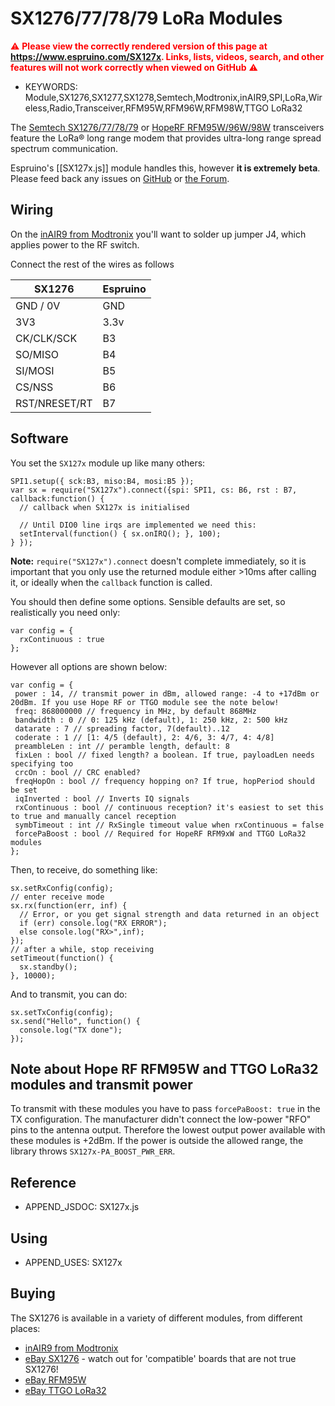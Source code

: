 <!--- Copyright (c) 2016 Gordon Williams, Pur3 Ltd. See the file LICENSE for copying permission. -->
SX1276/77/78/79 LoRa Modules
============================

<span style="color:red">:warning: **Please view the correctly rendered version of this page at https://www.espruino.com/SX127x. Links, lists, videos, search, and other features will not work correctly when viewed on GitHub** :warning:</span>

* KEYWORDS: Module,SX1276,SX1277,SX1278,Semtech,Modtronix,inAIR9,SPI,LoRa,Wireless,Radio,Transceiver,RFM95W,RFM96W,RFM98W,TTGO LoRa32

The [Semtech SX1276/77/78/79](http://www.semtech.com/wireless-rf/rf-transceivers/sx1276/) or [HopeRF RFM95W/96W/98W](https://www.hoperf.com/modules/lora/index.html) transceivers feature the LoRa® long range modem that provides ultra-long range spread spectrum communication.

Espruino's [[SX127x.js]] module handles this, however **it is extremely beta**. Please feed back any issues on [GitHub](https://github.com/espruino/EspruinoDocs/issues/new?title=devices/SX127x.md) or [the Forum](http://forum.espruino.com).

Wiring
------

On the [inAIR9 from Modtronix](http://modtronix.com/inair9.html) you'll want to solder up jumper J4, which applies power to the RF switch.

Connect the rest of the wires as follows

| SX1276 | Espruino |
|--------|----------|
| GND / 0V | GND    |
| 3V3    | 3.3v     |
| CK/CLK/SCK | B3   |
| SO/MISO | B4      | 
| SI/MOSI | B5      | 
| CS/NSS  | B6      |
| RST/NRESET/RT | B7   |

Software
--------

You set the `SX127x` module up like many others:

```
SPI1.setup({ sck:B3, miso:B4, mosi:B5 });
var sx = require("SX127x").connect({spi: SPI1, cs: B6, rst : B7, callback:function() {
  // callback when SX127x is initialised

  // Until DIO0 line irqs are implemented we need this:
  setInterval(function() { sx.onIRQ(); }, 100); 
} });
```

**Note:** `require("SX127x").connect` doesn't complete immediately, so it is important that you 
only use the returned module either >10ms after calling it, or ideally when the `callback` function is called.

You should then define some options. Sensible defaults are set, so realistically you need only:

```
var config = {
  rxContinuous : true
};
```

However all options are shown below:

```
var config = {
 power : 14, // transmit power in dBm, allowed range: -4 to +17dBm or 20dBm. If you use Hope RF or TTGO module see the note below!
 freq: 868000000 // frequency in MHz, by default 868MHz
 bandwidth : 0 // 0: 125 kHz (default), 1: 250 kHz, 2: 500 kHz
 datarate : 7 // spreading factor, 7(default)..12  
 coderate : 1 // [1: 4/5 (default), 2: 4/6, 3: 4/7, 4: 4/8]
 preambleLen : int // peramble length, default: 8
 fixLen : bool // fixed length? a boolean. If true, payloadLen needs specifying too
 crcOn : bool // CRC enabled?
 freqHopOn : bool // frequency hopping on? If true, hopPeriod should be set
 iqInverted : bool // Inverts IQ signals
 rxContinuous : bool // continuous reception? it's easiest to set this to true and manually cancel reception
 symbTimeout : int // RxSingle timeout value when rxContinuous = false
 forcePaBoost : bool // Required for HopeRF RFM9xW and TTGO LoRa32 modules
};
```

Then, to receive, do something like:

```
sx.setRxConfig(config);
// enter receive mode
sx.rx(function(err, inf) {
  // Error, or you get signal strength and data returned in an object
  if (err) console.log("RX ERROR");
  else console.log("RX>",inf);
});
// after a while, stop receiving
setTimeout(function() {
  sx.standby();
}, 10000);
```

And to transmit, you can do:

```
sx.setTxConfig(config);
sx.send("Hello", function() {
  console.log("TX done");
});
```

Note about Hope RF RFM95W and TTGO LoRa32 modules and transmit power
--------------------------------------------------------------------

To transmit with these modules you have to pass `forcePaBoost: true` in the TX configuration.
The manufacturer didn't connect the low-power "RFO" pins to the antenna output. Therefore the lowest output power available with these modules is +2dBm. If the power is outside the allowed range, the library throws `SX127x-PA_BOOST_PWR_ERR`.


Reference
---------
 
* APPEND_JSDOC: SX127x.js

Using 
-----

* APPEND_USES: SX127x

Buying
-----

The SX1276 is available in a variety of different modules, from different places: 

* [inAIR9 from Modtronix](http://modtronix.com/inair9.html)
* [eBay SX1276](http://www.ebay.com/sch/i.html?_nkw=SX1276) - watch out for 'compatible' boards that are not true SX1276!
* [eBay RFM95W](http://www.ebay.com/sch/i.html?_nkw=RFM95W)
* [eBay TTGO LoRa32](http://www.ebay.com/sch/i.html?_nkw=TTGO+LoRa32)
